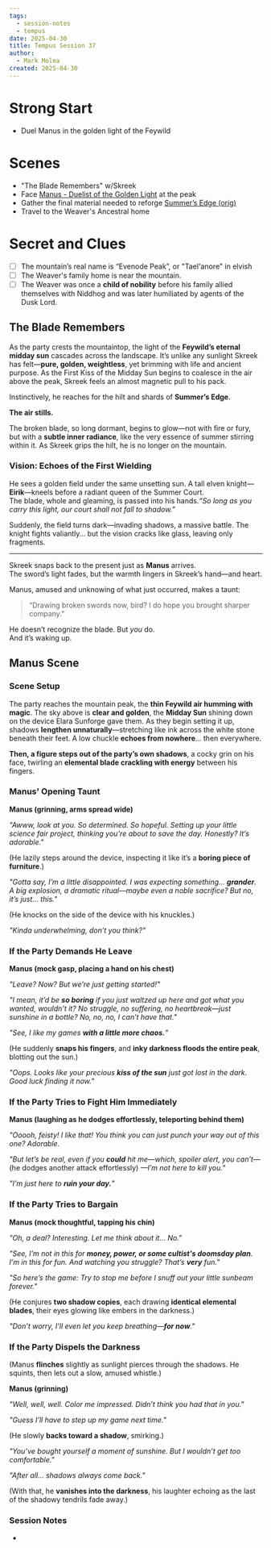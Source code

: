 ```yaml
---
tags:
  - session-notes
  - tempus
date: 2025-04-30
title: Tempus Session 37
author:
  - Mark Molea
created: 2025-04-30
---
```









# Strong Start

- Duel Manus in the golden light of the Feywild
# Scenes

- "The Blade Remembers" w/Skreek
- Face [Manus - Duelist of the Golden Light](/02---characters/adversaries/manus---duelist-of-the-golden-light) at the peak
- Gather the final material needed to reforge [Summer’s Edge (orig)](/04---items/summers-edge-orig)
- Travel to the Weaver's Ancestral home

# Secret and Clues

- [ ] The mountain’s real name is “Evenode Peak”, or "Tael'anore" in elvish
- [ ] The Weaver's family home is near the mountain.
- [ ] The Weaver was once a **child of nobility** before his family allied themselves with Niddhog and was later humiliated by agents of the Dusk Lord.
## The Blade Remembers

As the party crests the mountaintop, the light of the **Feywild’s eternal midday sun** cascades across the landscape. It’s unlike any sunlight Skreek has felt—**pure, golden, weightless**, yet brimming with life and ancient purpose. As the First Kiss of the Midday Sun begins to coalesce in the air above the peak, Skreek feels an almost magnetic pull to his pack.

Instinctively, he reaches for the hilt and shards of **Summer’s Edge**.

**The air stills.**

The broken blade, so long dormant, begins to glow—not with fire or fury, but with a **subtle inner radiance**, like the very essence of summer stirring within it. As Skreek grips the hilt, he is no longer on the mountain.
### **Vision: Echoes of the First Wielding**

He sees a golden field under the same unsetting sun.  A tall elven knight—**Eirik**—kneels before a radiant queen of the Summer Court.  
The blade, whole and gleaming, is passed into his hands._“So long as you carry this light, our court shall not fall to shadow.”_

Suddenly, the field turns dark—invading shadows, a massive battle. The knight fights valiantly… but the vision cracks like glass, leaving only fragments.

---

Skreek snaps back to the present just as **Manus** arrives.  
The sword’s light fades, but the warmth lingers in Skreek’s hand—and heart.

Manus, amused and unknowing of what just occurred, makes a taunt:

> “Drawing broken swords now, bird? I do hope you brought sharper company.”

He doesn’t recognize the blade. But _you_ do.  
And it’s waking up.

## Manus Scene

### Scene Setup

The party reaches the mountain peak, the **thin Feywild air humming with magic**. The sky above is **clear and golden**, the **Midday Sun** shining down on the device Elara Sunforge gave them. As they begin setting it up, shadows **lengthen unnaturally**—stretching like ink across the white stone beneath their feet. A low chuckle **echoes from nowhere**... then everywhere.

**Then, a figure steps out of the party’s own shadows**, a cocky grin on his face, twirling an **elemental blade crackling with energy** between his fingers.

### Manus' Opening Taunt

**Manus (grinning, arms spread wide)**

_"Awww, look at you. So determined. So hopeful. Setting up your little science fair project, thinking you're about to save the day. Honestly? It’s adorable."_

(He lazily steps around the device, inspecting it like it’s a **boring piece of furniture**.)

_"Gotta say, I’m a little disappointed. I was expecting something… **grander**. A big explosion, a dramatic ritual—maybe even a noble sacrifice? But no, it’s just… this._"

(He knocks on the side of the device with his knuckles.)

_"Kinda underwhelming, don’t you think?"_

### If the Party Demands He Leave

**Manus (mock gasp, placing a hand on his chest)**

_"Leave? Now? But we’re just getting started!"_

_"I mean, it’d be **so boring** if you just waltzed up here and got what you wanted, wouldn’t it? No struggle, no suffering, no heartbreak—just sunshine in a bottle? No, no, no, I can’t have that."_

_"See, I like my games **with a little more chaos.**"_

(He suddenly **snaps his fingers**, and **inky darkness floods the entire peak**, blotting out the sun.)

_"Oops. Looks like your precious **kiss of the sun** just got lost in the dark. Good luck finding it now."_

### If the Party Tries to Fight Him Immediately

**Manus (laughing as he dodges effortlessly, teleporting behind them)**

_"Ooooh, feisty! I like that! You think you can just punch your way out of this one? Adorable._

_"But let’s be real, even if you **could** hit me—which, spoiler alert, you can’t—_ (he dodges another attack effortlessly) _—I’m not here to kill you."_

_"I’m just here to **ruin your day.**"_

### If the Party Tries to Bargain

**Manus (mock thoughtful, tapping his chin)**

_"Oh, a deal? Interesting. Let me think about it… No."_

_"See, I’m not in this for **money, power, or some cultist's doomsday plan**. I’m in this for fun. And watching you struggle? That’s **very** fun."_

_"So here’s the game: Try to stop me before I snuff out your little sunbeam forever."_

(He conjures **two shadow copies**, each drawing **identical elemental blades**, their eyes glowing like embers in the darkness.)

_"Don’t worry, I’ll even let you keep breathing—**for now**."_

### If the Party Dispels the Darkness

(Manus **flinches** slightly as sunlight pierces through the shadows. He squints, then lets out a slow, amused whistle.)

**Manus (grinning)**

_"Well, well, well. Color me impressed. Didn’t think you had that in you."_

_"Guess I’ll have to step up my game next time."_

(He slowly **backs toward a shadow**, smirking.)

_"You’ve bought yourself a moment of sunshine. But I wouldn’t get too comfortable."_

_"After all… shadows always come back."_

(With that, he **vanishes into the darkness**, his laughter echoing as the last of the shadowy tendrils fade away.)

### Session Notes

- 